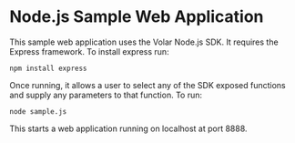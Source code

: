 Node.js Sample Web Application
=====================
This sample web application uses the Volar Node.js SDK.  It requires the Express framework. To install express run:
```
npm install express
```

Once running, it allows a user to select any of the SDK exposed functions and supply any parameters to that function.  To run:
```
node sample.js
```
This starts a web application running on localhost at port 8888.
